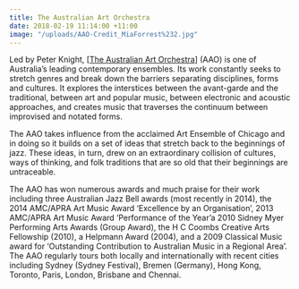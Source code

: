 ```yaml
---
title: The Australian Art Orchestra
date: 2018-02-19 11:14:00 +11:00
image: "/uploads/AAO-Credit_MiaForrest%232.jpg"
---
```


Led by Peter Knight, [[The Australian Art Orchestra](http://www.aao.com.au/)] (AAO) is one of Australia’s leading contemporary ensembles. Its work constantly seeks to stretch genres and break down the barriers separating disciplines, forms and cultures. It explores the interstices between the avant-garde and the traditional, between art and popular music, between electronic and acoustic approaches, and creates music that traverses the continuum between improvised and notated forms.

The AAO takes influence from the acclaimed Art Ensemble of Chicago and in doing so it builds on a set of ideas that stretch back to the beginnings of jazz. These ideas, in turn, drew on an extraordinary collision of cultures, ways of thinking, and folk traditions that are so old that their beginnings are untraceable.

The AAO has won numerous awards and much praise for their work including three Australian Jazz Bell awards (most recently in 2014), the 2014 AMC/APRA Art Music Award ‘Excellence by an Organisation’, 2013 AMC/APRA Art Music Award ‘Performance of the Year’a 2010 Sidney Myer Performing Arts Awards (Group Award), the H C Coombs Creative Arts Fellowship (2010), a Helpmann Award (2004), and a 2009 Classical Music award for ‘Outstanding Contribution to Australian Music in a Regional Area’. The AAO regularly tours both locally and internationally with recent cities including Sydney (Sydney Festival), Bremen (Germany), Hong Kong, Toronto, Paris, London, Brisbane and Chennai.
